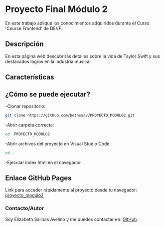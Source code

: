 # **Proyecto Final Módulo 2**

En este trabajo apliqué los conocimientos adquiridos durante el Curso 'Course Frontend' de DEVF.

## Descripción

En esta página web descubrirás detalles sobre la vida de Taylor Swift y 
sus destacados logros en la industria musical.

## Características


## ¿Cómo se puede ejecutar?

-Clonar repositorio:  
```sh
git clone https://github.com/bethsaav/PROYECTO_MODULO2.git
```

-Abrir carpeta correcta:
```sh
cd  PROYECTO_MODULO2
```

-Abrir archivos del proyecto en Visual Studio Code:
```sh
cd .
```
-Ejecutar index.html en el navegador


## Enlace GitHub Pages
Link para acceder rápidamente al proyecto desde tu navegador: [proyecto_modulo2](https://bethsaav.github.io/PROYECTO_MODULO2/)
    

### Contacto/Autor
Soy Elizabeth Salinas Avelino y me puedes contactar en: [GitHub](https://github.com/bethsaav)
